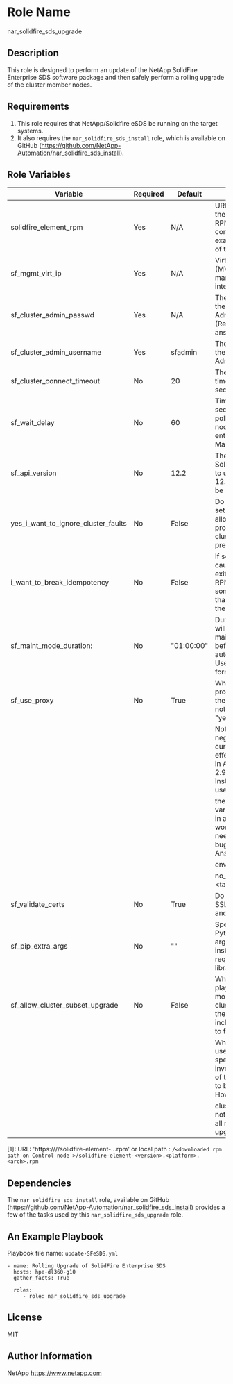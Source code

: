 Role Name
=========
nar_solidfire_sds_upgrade


Description
-----------
This role is designed to perform an update of the NetApp SolidFire Enterprise SDS software package and then safely perform a rolling upgrade of the cluster member nodes. 


Requirements
------------
1. This role requires that NetApp/Solidfire eSDS be running on the target systems.
2. It also requires the `nar_solidfire_sds_install` role, which is available on GitHub (https://github.com/NetApp-Automation/nar_solidfire_sds_install).


Role Variables
--------------

| Variable                            | Required | Default       | Description                                                                                                                    |
|-------------------------------------|----------|---------------|--------------------------------------------------------------------------------------------------------------------------------|
| solidfire_element_rpm               | Yes      | N/A           | URL or local path to the SolidFire eSDS RPM file on controller. See examples at the end of this table \[1\]                    |
| sf_mgmt_virt_ip                     | Yes      | N/A           | Virtual IP address (MVIP) for the management interface                                                                         |
| sf_cluster_admin_passwd             | Yes      | N/A           | The password for the Cluster Administrator user (Recommend using ansible vault)                                                |
| sf_cluster_admin_username           | Yes      | sfadmin       | The username for the Cluster Administrator user                                                                                |
| sf_cluster_connect_timeout          | No       | 20            | The API connection timeout value in seconds                                                                                    |
| sf_wait_delay                       | No       | 60            | Time to wait in seconds before polling to see if node has entered/exited Maintenance Mode                                      |
| sf_api_version                      | No       | 12.2          | The version of the SolidFire eSDS API to use (default is 12.2 and should not be modified!)                                     |
| yes_i_want_to_ignore_cluster_faults | No       | False         | Do not change. If set to True, will allow the upgrade to proceed even if a cluster fault is present                            |
| i_want_to_break_idempotency         | No       | False         | If set to True, causes the role to exit if the specified RPM represents something other than an upgrade for the node           |
| sf_maint_mode_duration:             | No       | "01:00:00"    | Duration the node will stay in maintenance mode before it automatically exits. Uses "HH:MM:SS" format                          |
| sf_use_proxy                        | No       | True          | Whether to use proxy settings on the target host (or not). Default is "yes" or "true"                                          |
|                                     |          |               | Note: Setting a negative value currently has no effect due to a bug in Ansible version 2.9.x or older. Instead, better to use  |
|                                     |          |               |       the environment variable "no_proxy" in a playbook as a workaround when needed until the bug is fixed by Ansible.         |
|                                     |          |               | environment:                                                                                                                   |
|                                     |          |               |   no_proxy: <target_ip_address>                                                                                                |
| sf_validate_certs                   | No       | True          | Do we validate SSL/TLS certificates and fail if invalid?                                                                       |
| sf_pip_extra_args                   | No       | ""            | Specify extra Python pip installer arguments when installing the required controller libraries/modules                         |
| sf_allow_cluster_subset_upgrade     | No       | False         | Whether to fail the play if there are more nodes in the cluster than what the inventory includes (Default is to fail).         |
|                                     |          |               | When set to True, users can chose to specify in the inventory a subset of the cluster nodes to be upgraded. However, the       |
|                                     |          |               | cluster version will not be updated until all nodes have been upgraded.                                                        |

\[1\]:
URL: 'https://<hostname>/<path>/solidfire-element-<version>.<platform>.<arch>.rpm' or
local path : `/<downloaded rpm path on Control node >/solidfire-element-<version>.<platform>.<arch>.rpm`

Dependencies
------------
The `nar_solidfire_sds_install` role, available on GitHub (https://github.com/NetApp-Automation/nar_solidfire_sds_install) provides a few of the tasks used by this `nar_solidfire_sds_upgrade` role.


An Example Playbook
-------------------
Playbook file name: `update-SFeSDS.yml`

```
- name: Rolling Upgrade of SolidFire Enterprise SDS
  hosts: hpe-dl360-g10
  gather_facts: True

  roles:
     - role: nar_solidfire_sds_upgrade
```

License
-------
MIT

Author Information
------------------
NetApp
https://www.netapp.com
